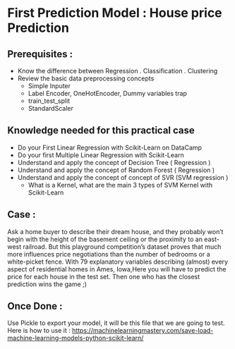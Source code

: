 # First Prediction Model : House price Prediction 
##  Prerequisites :
* Know the difference between Regression . Classification . Clustering
* Review the basic data preprocessing concepts
	* Simple Inputer
	* Label Encoder, OneHotEncoder, Dummy variables trap
	* train_test_split
	* StandardScaler


## Knowledge needed for this practical case
* Do your First Linear Regression with Scikit-Learn on DataCamp
* Do your first Multiple Linear Regression with Scikit-Learn
* Understand and apply the concept of Decision Tree ( Regression )
* Understand and apply the concept of Random Forest ( Regression )
* Understand and apply the concept of concept of SVR (SVM regression )
	* What is a Kernel, what are the main 3 types of SVM Kernel with Scikit-Learn


## Case :
Ask a home buyer to describe their dream house, and they probably won’t begin with the height of the basement ceiling or the proximity to an east-west railroad. But this playground competition’s dataset proves that much more influences price negotiations than the number of bedrooms or a white-picket fence.
With 79 explanatory variables describing (almost) every aspect of residential homes in Ames, Iowa,Here you will have to predict the price for each house in the test set. Then one who has the closest prediction wins the game ;)


## Once Done :

Use Pickle to export your model, it will be this file that we are going to test.
Here is how to use it : https://machinelearningmastery.com/save-load-machine-learning-models-python-scikit-learn/
